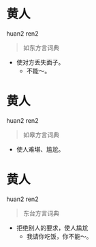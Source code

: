 # 黄人
huan2 ren2
> 如东方言词典
- 使对方丢失面子。
  - 不能～。

# 黄人
huan2 ren2
> 如皋方言词典
- 使人难堪、尴尬。

# 黄人
huan2 ren2
> 东台方言词典
- 拒绝别人的要求，使人尴尬
  - 我请你吃饭，你不能～。
